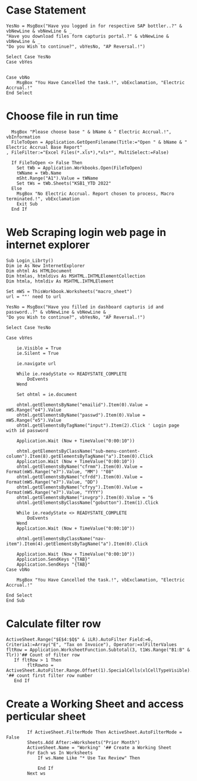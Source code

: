 # Case Statement 

    YesNo = MsgBox("Have you logged in for respective SAP bottler..?" & vbNewLine & vbNewLine & _
    "Have you download files form capturis portal.?" & vbNewLine & vbNewLine & _
    "Do you Wish to continue?", vbYesNo, "AP Reversal.!")
    
    Select Case YesNo      
    Case vbYes
    
    
    Case vbNo 
        MsgBox "You Have Cancelled the task.!", vbExclamation, "Electric Accrual.!"    
    End Select
  

  
# Choose file in run time

      MsgBox "Please choose base " & bName & " Electric Accrual.!", vbInformation 
      FileToOpen = Application.GetOpenFilename(Title:="Open " & bName & " Electric Accrual Base Report" _
    , FileFilter:="Excel Files(*.xls*),*xls*", MultiSelect:=False)
    
      If FileToOpen <> False Then
        Set tWb = Application.Workbooks.Open(FileToOpen)
        tWName = tWb.Name
        mSht.Range("A1").Value = tWName
        Set tWs = tWb.Sheets("KSB1_YTD 2022"   
      Else
        MsgBox "No Electric Accrual. Report chosen to process, Macro terminated.!", vbExclamation
        Exit Sub
      End If
      
	  
	  
# Web Scraping login web page in internet explorer
    Sub Login_Librty()
    Dim ie As New InternetExplorer
    Dim ohtml As HTMLDocument
    Dim htmlas, htmldivs As MSHTML.IHTMLElementCollection
    Dim htmla, htmldiv As MSHTML.IHTMLElement
    
    Set mWS = ThisWorkbook.Worksheets("macro_sheet")
    url = ""' need to url
    
    YesNo = MsgBox("Have you filled in dashboard capturis id and password..?" & vbNewLine & vbNewLine & _
    "Do you Wish to continue?", vbYesNo, "AP Reversal.!")
    
    Select Case YesNo
        
    Case vbYes
        
        ie.Visible = True
        ie.Silent = True
        
        ie.navigate url
        
        While ie.readyState <> READYSTATE_COMPLETE
            DoEvents
        Wend
        
        Set ohtml = ie.document
        
        ohtml.getElementsByName("emailid").Item(0).Value = mWS.Range("e4").Value
        ohtml.getElementsByName("passwd").Item(0).Value = mWS.Range("e5").Value
        ohtml.getElementsByTagName("input").Item(2).Click ' Login page with id password
        
        Application.Wait (Now + TimeValue("0:00:10"))
        
        ohtml.getElementsByClassName("sub-menu-content-column").Item(8).getElementsByTagName("a").Item(0).Click
        Application.Wait (Now + TimeValue("0:00:10"))
        ohtml.getElementsByName("cfrmm").Item(0).Value = Format(mWS.Range("e7").Value, "MM") '"08"
        ohtml.getElementsByName("cfrdd").Item(0).Value = Format(mWS.Range("e7").Value, "DD")
        ohtml.getElementsByName("cfryy").Item(0).Value = Format(mWS.Range("e7").Value, "YYYY")
        ohtml.getElementsByName("invgrp").Item(0).Value = "6
        ohtml.getElementsByClassName("gobutton").Item(1).Click

        While ie.readyState <> READYSTATE_COMPLETE
            DoEvents
        Wend
        Application.Wait (Now + TimeValue("0:00:10"))
        
        ohtml.getElementsByClassName("nav-item").Item(4).getElementsByTagName("a").Item(0).Click
        
        Application.Wait (Now + TimeValue("0:00:10"))
        Application.SendKeys "{TAB}"
        Application.SendKeys "{TAB}"
    Case vbNo
        
        MsgBox "You Have Cancelled the task.!", vbExclamation, "Electric Accrual.!"
        
    End Select
    End Sub

# Calculate filter row
    ActiveSheet.Range("$E$4:$Q$" & iLR).AutoFilter Field:=6, Criteria1:=Array("E", "Tax on Invoice"), Operator:=xlFilterValues
    fltRow = Application.WorksheetFunction.Subtotal(3, t1Ws.Range("B1:B" & Tlr))'## Count of filter row
       If fltRow > 1 Then
            fltRowno = ActiveSheet.AutoFilter.Range.Offset(1).SpecialCells(xlCellTypeVisible).Row '## count first filter row number     
       End If

# Create a Working Sheet and access perticular sheet

            If ActiveSheet.FilterMode Then ActiveSheet.AutoFilterMode = False 
            Sheets.Add After:=Worksheets("Prior Month")
            ActiveSheet.Name = "Working" '## Create a Working Sheet 
            For Each ws In Worksheets
                If ws.Name Like "* Use Tax Review" Then 
                
                End If
            Next ws
